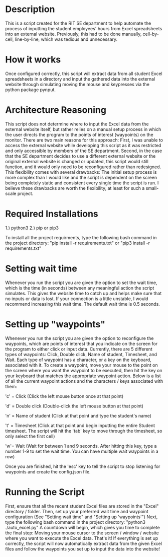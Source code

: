 # Description

This is a script created for the RIT SE department to help automate the process of inputting the student employees' hours from Excel spreadsheets into an external website. Previously, this had to be done manually, cell-by-cell, line-by-line, which was tedious and unnecessary.


# How it works

Once configured correctly, this script will extract data from all student Excel spreadsheets in a directory and input the gathered data into the external website through simulating moving the mouse and keypresses via the python package pynput. 


# Architecture Reasoning

This script does not determine where to input the Excel data from the external website itself, but rather relies on a manual setup process in which the user directs the program to the points of interest (waypoints) on the monitor. There are two main reasons for this approach: First, I was unable to access the external website while developing this script as it was restricted and only accessible by members of the SE department. Second, in the case that the SE department decides to use a different external website or the original external website is changed or updated, this script would still function, and it would only need to be reconfigured rather than redesigned. 
This flexibility comes with several drawbacks: The initial setup process is more complex than I would like and the script is dependent on the screen being completely static and consistent every single time the script is run. I believe these drawbacks are worth the flexibility, at least for such a small-scale project.


# Required Installations

1.) python3
2.) pip or pip3

To install all the project requirments, type the following bash command in the project directory:
"pip install -r requirements.txt" 
or 
"pip3 install -r requirements.txt"


# Setting wait time

Whenever you run the script you are given the option to set the wait time, which is the time (in seconds) between any meaningful action the script simulates. This gives the website time to catch up and helps make sure that no inputs or data is lost. If your connection is a little unstable, I would recommend increasing this wait time. The default wait time is 0.5 seconds.


# Setting up "waypoints"

Whenever you run the script you are given the option to reconfigure the waypoints, which are points of interest that you indicate on the screen for the program to either click or input data. Currently, there are 5 different types of waypoints: Click, Double click, Name of student, Timesheet, and Wait.
Each type of waypoint has a character, or a key on the keyboard, associated with it. To create a waypoint, move your mouse to the point on the screen where you want the waypoint to be executed, then hit the key on your keyboard that matches the appropriate waypoint action. Below is a list of all the current waypoint actions and the characters / keys associated with them:

'c' = Click (Click the left mouse button once at that point)

'd' = Double click (Double-click the left mouse button at that point)

'n' = Name of student (Click at that point and type the student's name)

't' = Timesheet (Click at that point and begin inputting the entire Student timesheet. The script will hit the 'tab' key to move through the timesheet, so only select the first cell)

'w'= Wait (Wait for between 1 and 9 seconds. After hitting this key, type a number 1-9 to set the wait time. You can have multiple wait waypoints in a row)

Once you are finished, hit the 'esc' key to tell the script to stop listening for waypoints and create the config.json file.


# Running the Script

First, ensure that all the recent student Excel files are stored in the "Excel" directory / folder.
Then, set up your preferred wait time and waypoint configuration (See "Setting wait time" and "Setting up 'waypoints'")
Next, type the following bash command in the project directory:
"python3 ./auto_excel.py"
A countdown will begin, which gives you time to complete the final step: Moving your mouse cursor to the screen / window / website where you want to execute the Excel data.
That's it! If everything is set up correctly, the script will now automatically extract data from the given Excel files and follow the waypoints you set up to input the data into the website!